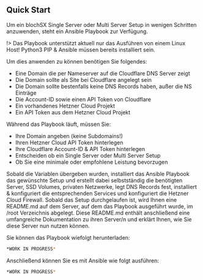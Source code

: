 ## Quick Start

Um ein blochSX Single Server oder Multi Server Setup in wenigen Schritten anzuwenden, steht ein Ansible Playbook zur Verfügung.

!> Das Playbook unterstützt aktuell nur das Ausführen von einem Linux Host! Python3 PIP & Ansible müssen bereits installiert sein.

Um dies anwenden zu können benötigen Sie folgendes:
- Eine Domain die per Nameserver auf die Cloudflare DNS Server zeigt
- Die Domain sollte als Site bei Cloudflare angelegt sein
- Die Domain sollte bestenfalls keine DNS Records haben, außer die NS Einträge
- Die Account-ID sowie einen API Token von Cloudflare
- Ein vorhandenes Hetzner Cloud Projekt
- Ein API Token aus dem Hetzner Cloud Projekt

Während das Playbook läuft, müssen Sie:
- Ihre Domain angeben (keine Subdomains!)
- Ihren Hetzner Cloud API Token hinterlegen
- Ihre Cloudflare Account-ID & API Token hinterlegen
- Entscheiden ob ein Single Server oder Multi Server Setup
- Ob Sie eine minimale oder empfohlene Leistung bevorzugen

Sobald die Variablen übergeben wurden, installiert das Ansible Playbook das gewünschte Setup und erstellt dabei selbstständig die benötigten Server, SSD Volumes, privaten Netzwerke, legt DNS Records fest, installiert & konfiguriert die entsprechenden Services und konfiguriert die Hetzner Cloud Firewall. Sobald das Setup durchgelaufen ist, wird Ihnen eine README.md auf dem Server, auf dem das Playbook ausgeführt wurde, im /root Verzeichnis abgelegt. Diese README.md enthält anschließend eine umfangreiche Dokumentation zu ihren Server/n und erklärt Ihnen, wie Sie diese Server nun nutzen können.

Sie können das Playbook wiefolgt herunterladen:
```bash
*WORK IN PROGRESS*
```

Anschließend können Sie es mit Ansible wie folgt ausführen:
```bash
*WORK IN PROGRESS*
```